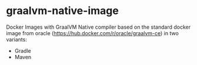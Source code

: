 # graalvm-native-image

Docker Images with GraalVM Native compiler based on the standard docker image from oracle (https://hub.docker.com/r/oracle/graalvm-ce) in two variants:
* Gradle
* Maven
